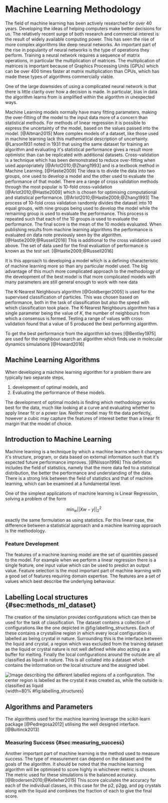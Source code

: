 # Machine Learning Methodology

The field of machine learning has been actively researched for over 40 years.
Developing the ideas of helping computers make better decisions for us.
The relatively recent surge of both research and commercial interest
is the result of widely available computing power.
This has seen the rise of more complex algorithms like deep neural networks.
An important part of the rise in popularity of neural networks
is the type of operations they perform.
Training a neural network requires a sequence of matrix operations,
in particular the multiplication of matrices.
The multiplication of matrices is important because of Graphics Processing Units (GPUs)
which can be over 400 times faster at matrix multiplication than CPUs,
which has made these types of algorithms commercially viable.

One of the large downsides of using a complicated neural network
is that there is little clarity over how a decision is made.
In particular, bias in data the algorithm learns from
is amplified within the algorithm in unexpected ways.

Machine Learning models normally have many fitting parameters,
making the over-fitting of the model to the input data
more of a concern than statistical methods.
For methods of linear regression
it is possible to express the uncertainty of the model,
based on the values passed into the model. [@Altman2015]
More complex models of a dataset,
like those used in machine learning
lack this mathematical description of uncertainty.
@Larson1931 noted in 1931 that
using the same dataset for training an algorithm and evaluating it's statistical performance
gives a result more optimistic than can be replicated with additional datasets.
Cross-validation is a technique which
has been demonstrated to reduce over-fitting when used appropriately [@Arlot2010;@Zhang1993]
and is a textbook method in Machine Learning. [@Hastie2009]
The idea is to divide the data into two groups,
one used to develop a model
and the other used to evaluate the performance of that model.
There are a range of cross validation methods
through the most popular is 10-fold cross-validation [@Arlot2010;@Hastie2009]
which is chosen for optimising computational and statistical performance. [@Arlot2010;@Hastie2009;@Zhang1993]
The process of 10-fold cross validation
randomly divides the dataset into 10 equal groups,
with nine groups being used to develop the model
while the remaining group is used to evaluate the performance.
This process is repeated such that
each of the 10 groups is used to evaluate the performance.
The final score is the mean of the 10 models evaluated.
When publishing results from machine learning algorithms
the performance is evaluated on data note previously seen by the algorithm. [@Hastie2009;@Russell2016]
This is additional to the cross validation used above.
The set of data used for the final evaluation of performance
is known as the *test set*. [@Hastie2009;@Russell2016]

It is this approach to developing a model
which is a defining characteristic of machine learning
more so than any particular model used.
The big advantage of this much more complicated approach
to the methodology of the development of the best model
is that more complicated models with many parameters
are still general enough to work with new data

The K-Nearest Neighbours algorithm [@Goldberger2005]
is used for the supervised classification of particles.
This was chosen based on performance,
both in the task of classification
but also the speed with which classification took place.
The K-Nearest Neighbours algorithm has a single parameter
being the value of $K$,
the number of neighbours from which a consensus is formed.
Testing a range of values with cross validation found that a value of 5
produced the best performing algorithm.

To get the best performance from the algorithm
kd-trees [@Bentley1975] are used for the neighbour search
an algorithm which finds use in molecular dynamics simulations [@Howard2016]

## Machine Learning Algorithms

When developing a machine learning algorithm for a problem
there are typically two separate steps,

1. development of optimal models, and
2. Evaluating the performance of these models.

The development of optimal models is finding
which methodology works best for the data,
much like looking at a curve
and evaluating whether to apply
linear fit or a power law.
Neither model may fit the data perfectly,
however a cubic may capture
the features of interest
better than a linear fit
margin that the model of choice.

## Introduction to Machine Learning

Machine learning is a technique by which a machine learns
when it changes it's structure, program, or data based on external information
such that it's expected future performance improves. [@Nilsson1998]
This definition includes the field of statistics,
namely that the more data fed to a statistical distribution,
the better the performance and understanding of the data.
There is a strong link between
the field of statistics and that of machine learning,
which can be examined at a fundamental level.

One of the simplest applications of machine learning is Linear Regression,
solving a problem of the form

$$ \min_w || Xw -y||^2_2 $$

exactly the same formulation as using statistics.
For this linear case, the difference between
a statistical approach and a machine learning approach
is the methodology.

### Feature Development

The features of a machine learning model
are the set of quantities passed to the model.
For example when we perform a linear regression there is a single feature,
one input value which can be used to predict an output value.
Feature selection is the most important part of machine learning
with a good set of features requiring domain expertise.
The features are a set of values which best describe
the underlying behaviour.

## Labelling Local structures {#sec:methods_ml_dataset}

The creation of the simulation provides configurations
which can then be used for the task of classification.
The dataset contains a collection of configurations
like the one depicted in @fig:labelling_structures.
Each of these contains a crystalline region
in which every local configuration is labelled
as being crystal in nature.
Surrounding this is the interface between the liquid and crystal,
a region which was excluded from the training dataset
as the liquid or crystal nature is not well defined
while also acting as a buffer for melting.
Finally the local configurations around the outside
are all classified as liquid in nature.
This is all collated into a dataset which contains
the information on the local structure and
the assigned label.

![Image describing the different labelled regions of a configuration.
The center region is labelled as the crystal it was created as,
while the outside is classified as liquid](../placeholder_figure.png){width=80% #fig:labelling_structures}

## Algorithms and Parameters

The algorithms used for the machine learning
leverage the scikit-learn package [@Pedregosa2012]
utilising the well designed interface. [@Buitinck2013]

### Measuring Success {#sec:measuring_success}

Another important part of machine learning
is the method used to measure success.
The type of measurement can depend on the dataset
and the goals of the algorithm.
It should be noted that the machine learning algorithm
will be optimised to score highly in whichever metric is chosen.
The metric used for these simulations is the balanced accuracy.
[@Brodersen2010;@Kelleher2015]
This score calculates the accuracy for each of the individual classes,
in this case for the p2, p2gg, and pg crystals along with the liquid
and combines the fraction of each to give the final score.
